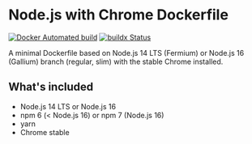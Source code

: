 # Node.js with Chrome Dockerfile

[![Docker Automated build](https://img.shields.io/docker/automated/kokororin/node-chrome.svg)](https://hub.docker.com/r/kokororin/node-chrome/)
[![buildx Status](https://github.com/kokororin/docker-node-chrome/workflows/buildx/badge.svg)](https://github.com/kokororin/docker-node-chrome/actions?query=workflow%3Abuildx)

A minimal Dockerfile based on Node.js 14 LTS (Fermium) or Node.js 16 (Gallium) branch (regular, slim) with the stable Chrome installed.

## What's included

- Node.js 14 LTS or Node.js 16
- npm 6 (< Node.js 16) or npm 7 (Node.js 16)
- yarn
- Chrome stable

